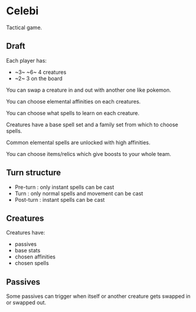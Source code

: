 # Celebi

Tactical game.

## Draft

Each player has: 
  - ~3~ ~6~ 4 creatures 
  - ~2~ 3 on the board

You can swap a creature in and out with another one like pokemon.

You can choose elemental affinities on each creatures.

You can choose what spells to learn on each creature.

Creatures have a base spell set and a family set from which to choose spells.

Common elemental spells are unlocked with high affinities.

You can choose items/relics which give boosts to your whole team.

## Turn structure

- Pre-turn : only instant spells can be cast
- Turn : only normal spells and movement can be cast
- Post-turn : instant spells can be cast

## Creatures

Creatures have:
- passives
- base stats
- chosen affinities
- chosen spells


## Passives

Some passives can trigger when itself or another creature gets swapped in or swapped out.


